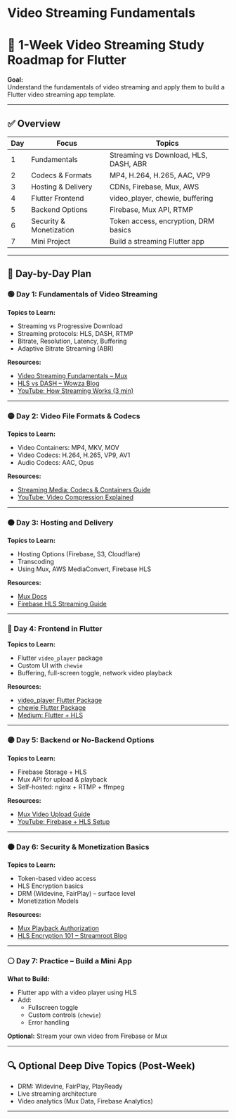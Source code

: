 # Video Streaming Fundamentals

# 🎥 1-Week Video Streaming Study Roadmap for Flutter

**Goal:**  
Understand the fundamentals of video streaming and apply them to build a Flutter video streaming app template.

---

## ✅ Overview

| Day | Focus | Topics |
|-----|-------|--------|
| 1 | Fundamentals | Streaming vs Download, HLS, DASH, ABR |
| 2 | Codecs & Formats | MP4, H.264, H.265, AAC, VP9 |
| 3 | Hosting & Delivery | CDNs, Firebase, Mux, AWS |
| 4 | Flutter Frontend | video_player, chewie, buffering |
| 5 | Backend Options | Firebase, Mux API, RTMP |
| 6 | Security & Monetization | Token access, encryption, DRM basics |
| 7 | Mini Project | Build a streaming Flutter app |

---

## 📅 Day-by-Day Plan

### 🟢 Day 1: Fundamentals of Video Streaming

**Topics to Learn:**
- Streaming vs Progressive Download
- Streaming protocols: HLS, DASH, RTMP
- Bitrate, Resolution, Latency, Buffering
- Adaptive Bitrate Streaming (ABR)

**Resources:**
- [Video Streaming Fundamentals – Mux](https://www.mux.com/learn/video-streaming)
- [HLS vs DASH – Wowza Blog](https://www.wowza.com/blog/hls-vs-dash)
- [YouTube: How Streaming Works (3 min)](https://www.youtube.com/watch?v=fj7rxsOCo4A)

---

### 🟡 Day 2: Video File Formats & Codecs

**Topics to Learn:**
- Video Containers: MP4, MKV, MOV
- Video Codecs: H.264, H.265, VP9, AV1
- Audio Codecs: AAC, Opus

**Resources:**
- [Streaming Media: Codecs & Containers Guide](https://www.streamingmedia.com/Articles/ReadArticle.aspx?ArticleID=128945)
- [YouTube: Video Compression Explained](https://www.youtube.com/watch?v=tT9Eh8wNMkw)

---

### 🟠 Day 3: Hosting and Delivery

**Topics to Learn:**
- Hosting Options (Firebase, S3, Cloudflare)
- Transcoding
- Using Mux, AWS MediaConvert, Firebase HLS

**Resources:**
- [Mux Docs](https://docs.mux.com/)
- [Firebase HLS Streaming Guide](https://dev.to/melvin2016/streaming-videos-in-flutter-using-firebase-and-hls-4be9)

---

### 🔵 Day 4: Frontend in Flutter

**Topics to Learn:**
- Flutter `video_player` package
- Custom UI with `chewie`
- Buffering, full-screen toggle, network video playback

**Resources:**
- [video_player Flutter Package](https://pub.dev/packages/video_player)
- [chewie Flutter Package](https://pub.dev/packages/chewie)
- [Medium: Flutter + HLS](https://medium.flutterdevs.com/flutter-video-player-using-hls-c8f24f7f41d7)

---

### 🟣 Day 5: Backend or No-Backend Options

**Topics to Learn:**
- Firebase Storage + HLS
- Mux API for upload & playback
- Self-hosted: nginx + RTMP + ffmpeg

**Resources:**
- [Mux Video Upload Guide](https://docs.mux.com/guides/video/upload-files)
- [YouTube: Firebase + HLS Setup](https://www.youtube.com/watch?v=ROqqgM1uU1k)

---

### 🟤 Day 6: Security & Monetization Basics

**Topics to Learn:**
- Token-based video access
- HLS Encryption basics
- DRM (Widevine, FairPlay) – surface level
- Monetization Models

**Resources:**
- [Mux Playback Authorization](https://docs.mux.com/guides/video/configure-playback-authorization)
- [HLS Encryption 101 – Streamroot Blog](https://blog.streamroot.io/hls-encryption-video-delivery/)

---

### ⚪ Day 7: Practice – Build a Mini App

**What to Build:**
- Flutter app with a video player using HLS
- Add:
  - Fullscreen toggle
  - Custom controls (`chewie`)
  - Error handling

**Optional:** Stream your own video from Firebase or Mux

---

## 🔍 Optional Deep Dive Topics (Post-Week)

- DRM: Widevine, FairPlay, PlayReady
- Live streaming architecture
- Video analytics (Mux Data, Firebase Analytics)

---